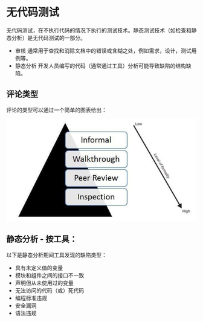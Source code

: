# 无代码测试

无代码测试，在不执行代码的情况下执行的测试技术。静态测试技术（如检查和静态分析）是无代码测试的一部分。

* 审核
  通常用于查找和消除文档中的错误或含糊之处，例如需求，设计，测试用例等。
* 静态分析
  开发人员编写的代码（通常通过工具）分析可能导致缺陷的结构缺陷。

## 评论类型

评论的类型可以通过一个简单的图表给出：

![评论类型](../screenshot/2019-05-29-09-37-44.png)

## 静态分析 - 按工具：

以下是静态分析期间工具发现的缺陷类型：

* 具有未定义值的变量
* 模块和组件之间的接口不一致
* 声明但从未使用过的变量
* 无法访问的代码（或）死代码
* 编程标准违规
* 安全漏洞
* 语法违规
